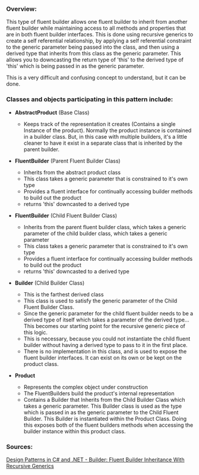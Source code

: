 ### Overview:


This type of fluent builder allows one fluent builder to inherit from another fluent builder while maintaining access to all methods and properties that are in both fluent builder interfaces. This is done using recursive generics to create a self referential relationship, by applying a self referential constraint to the generic parameter being passed into the class, and then using a derived type that inherits from this class as the generic parameter. This allows you to downcasting the return type of 'this' to the derived type of 'this' which is being passed in as the generic parameter.

This is a very difficult and confusing concept to understand, but it can be done.


### Classes and objects participating in this pattern include:

- **AbstractProduct** (Base Class)
	- Keeps track of the representation it creates (Contains a single Instance of the product). Normally the product instance is contained in a builder class. But, in this case with multiple builders, it's a little cleaner to have it exist in a separate class that is inherited by the parent builder.

- **FluentBuilder** (Parent Fluent Builder Class)
	- Inherits from the abstract product class
	- This class takes a generic parameter that is constrained to it's own type
	- Provides a fluent interface for continually accessing builder methods to build out the product
	-  returns 'this' downcasted to a derived type

- **FluentBuilder** (Child Fluent Builder Class)
	- Inherits from the parent fluent builder class, which takes a generic parameter of the child builder class, which takes a generic parameter
	- This class takes a generic parameter that is constrained to it's own type
	- Provides a fluent interface for continually accessing builder methods to build out the product
	- returns 'this' downcasted to a derived type

- **Builder** (Child Builder Class)
	- This is the farthest derived class
	-  This class is used to satisfy the generic parameter of the Child Fluent Builder Class. 
	- Since the generic parameter for the child fluent builder needs to be a derived type of itself which takes a parameter of the derived type... This becomes our starting point for the recursive generic piece of this logic.
	- This is necessary, because you could not instantiate the child fluent builder without having a derived type to pass to it in the first place.
	- There is no implementation in this class, and is used to expose the fluent builder interfaces. It can exist on its own or be kept on the product class.

- **Product**
	- Represents the complex object under construction
	- The FluentBuilders build the product's internal representation  
	- Contains a Builder that Inherits from the Child Builder Class which takes a generic parameter. This Builder class is used as the type which is passed in as the generic parameter to the Child Fluent Builder. 
	  This Builder is instantiated within the Product Class. 
	  Doing this exposes both of the fluent builders methods when accessing the builder instance within this product class.

### Sources:
[Design Patterns in C# and .NET - Builder: Fluent Builder Inheritance With Recursive Generics](https://www.udemy.com/course/design-patterns-csharp-dotnet/)
